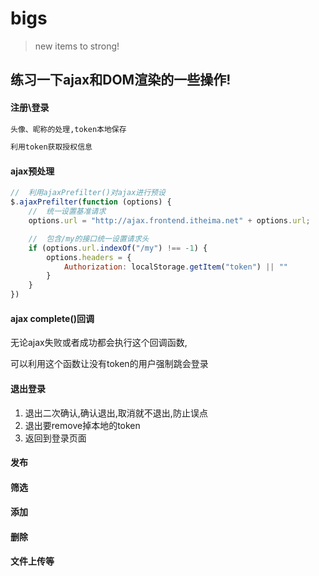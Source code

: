 # bigs
> new items to strong!

## 练习一下ajax和DOM渲染的一些操作!

#### 注册\登录

```bash
头像、昵称的处理,token本地保存

利用token获取授权信息
```



#### ajax预处理

```js
//  利用ajaxPrefilter()对ajax进行预设
$.ajaxPrefilter(function (options) {
    //  统一设置基准请求
    options.url = "http://ajax.frontend.itheima.net" + options.url;

    //  包含/my的接口统一设置请求头
    if (options.url.indexOf("/my") !== -1) {
        options.headers = {
            Authorization: localStorage.getItem("token") || ""
        }
    }
})
```



#### ajax complete()回调

无论ajax失败或者成功都会执行这个回调函数,

可以利用这个函数让没有token的用户强制跳会登录



#### 退出登录

1. 退出二次确认,确认退出,取消就不退出,防止误点
2. 退出要remove掉本地的token
3. 返回到登录页面

#### 发布

#### 筛选

#### 添加

#### 删除

#### 文件上传等